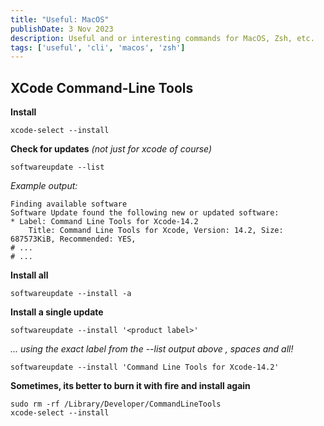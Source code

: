 ```yaml
---
title: "Useful: MacOS"
publishDate: 3 Nov 2023
description: Useful and or interesting commands for MacOS, Zsh, etc.
tags: ['useful', 'cli', 'macos', 'zsh']
---
```


## XCode Command-Line Tools
**Install**
```shell
xcode-select --install
```

**Check for updates** *(not just for xcode of course)*
```shell
softwareupdate --list
```
*Example output:*
```shell
Finding available software
Software Update found the following new or updated software:
* Label: Command Line Tools for Xcode-14.2
	Title: Command Line Tools for Xcode, Version: 14.2, Size: 687573KiB, Recommended: YES,
# ...
# ...
```

**Install all**
```shell
softwareupdate --install -a
```

**Install a single update**
```shell
softwareupdate --install '<product label>'
```
*... using the exact label from the --list output above , spaces and all!*
```shell
softwareupdate --install 'Command Line Tools for Xcode-14.2'
```

**Sometimes, its better to burn it with fire and install again**
```shell
sudo rm -rf /Library/Developer/CommandLineTools
xcode-select --install
```
